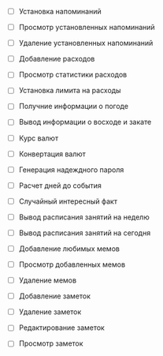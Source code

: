* [ ] Установка напоминаний
* [ ] Просмотр установленных напоминаний
* [ ] Удаление установленных напоминаний
* [ ] Добавление расходов
* [ ] Просмотр статистики расходов
* [ ] Установка лимита на расходы
* [ ] Получние информации о погоде
* [ ] Вывод информации о восходе и закате
* [ ] Курс валют
* [ ] Конвертация валют
* [ ] Генерация надеждного пароля
* [ ] Расчет дней до события
* [ ] Случайный интересный факт
* [ ] Вывод расписания занятий на неделю
* [ ] Вывод расписания занятий на сегодня
* [ ] Добавление любимых мемов
* [ ] Просмотр добавленных мемов
* [ ] Удаление мемов
* [ ] Добавление заметок
* [ ] Удаление заметок
* [ ] Редактирование заметок
* [ ] Просмотр заметок


